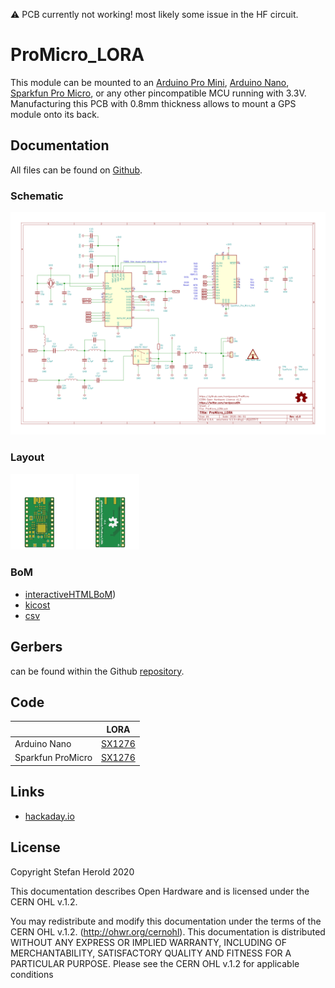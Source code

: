 :warning:
PCB currently not working! most likely some issue in the HF circuit.

# ProMicro_LORA
This module can be mounted to an [Arduino Pro Mini](https://www.sparkfun.com/products/11113), [Arduino Nano](https://store.arduino.cc/arduino-nano), [Sparkfun Pro Micro](https://www.sparkfun.com/products/12587), or any other pincompatible MCU running with 3.3V. Manufacturing this PCB with 0.8mm thickness allows to mount a GPS module onto its back.


## Documentation
All files can be found on [Github](https://github.com/nerdyscout/ProMicro_LORA).


### Schematic
[![ProMicro_LORA_Schematic](docs/ProMicro_LORA-Schematic.svg)](docs/ProMicro_LORA-Schematic.pdf)


### Layout
<a href="docs/ProMicro_LORA-Board_top.pdf"><img src="docs/img/ProMicro_LORA-Board_top.svg" alt="ProMicro_LORA-Board_top" width="20%"/></a>
<a href="docs/ProMicro_LORA-Board_bottom.pdf"><img src="docs/img/ProMicro_LORA-Board_bottom.svg" alt="ProMicro_LORA-Board_bottom" width="20%"/></a>


### BoM
  * [interactiveHTMLBoM](https://nerdyscout.github.io/ProMicro_LORA/docs/BOM/ProMicro_LORA.html))
  * [kicost](docs/BOM/ProMicro_LORA.xlsx)
  * [csv](docs/BOM/ProMicro_LORA.csv)


## Gerbers
can be found within the Github [repository](https://github.com/nerdyscout/ProMicro_LORA/tree/master/gerbers).


## Code
| | LORA | 
| --- | --- |
| Arduino Nano | [SX1276](examples/Arduino_Nano_LORA/Arduino_Nano_LORA.ino) |
| Sparkfun ProMicro | [SX1276](examples/Sparkfun_ProMicro_LORA/Sparkfun_ProMicro_LORA.ino) |


## Links
  * [hackaday.io](https://hackaday.io/project/171898-promicro)


## License
Copyright Stefan Herold 2020

This documentation describes Open Hardware and is licensed under the CERN OHL v.1.2.

You may redistribute and modify this documentation under the terms of the CERN OHL v.1.2. (http://ohwr.org/cernohl). This documentation is distributed WITHOUT ANY EXPRESS OR IMPLIED WARRANTY, INCLUDING OF MERCHANTABILITY, SATISFACTORY QUALITY AND FITNESS FOR A PARTICULAR PURPOSE. Please see the CERN OHL v.1.2 for applicable conditions
